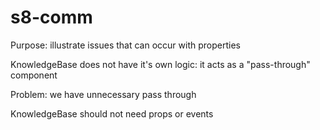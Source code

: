 # s8-comm

Purpose: illustrate issues that can occur with properties

KnowledgeBase does not have it's own logic: it acts as a "pass-through" component

Problem: we have unnecessary pass through

KnowledgeBase should not need props or events